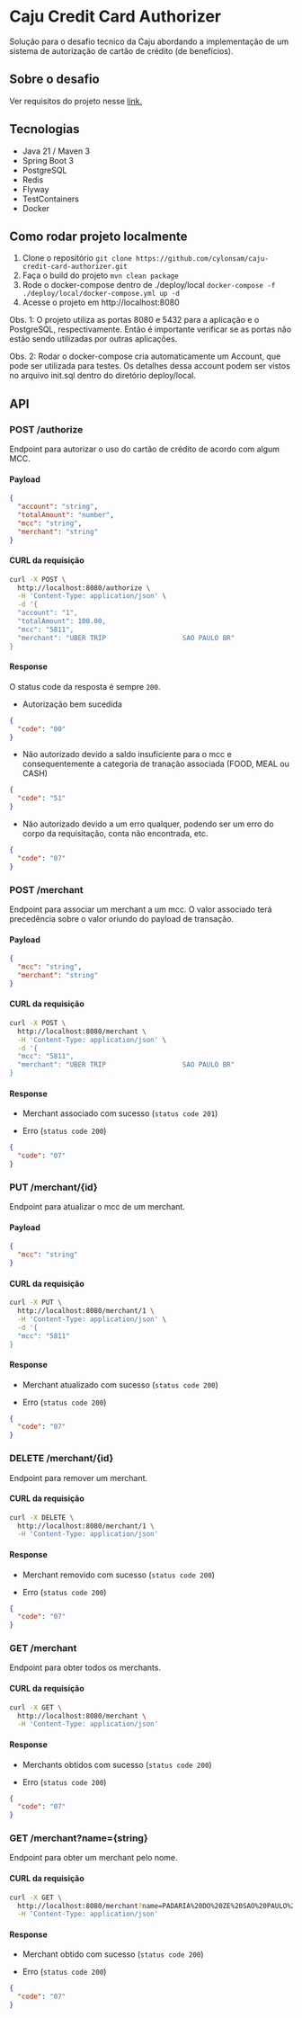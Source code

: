# Caju Credit Card Authorizer
Solução para o desafio tecnico da Caju abordando a implementação de um sistema de autorização de cartão de crédito (de beneficios).

## Sobre o desafio
Ver requisitos do projeto nesse [link.](https://caju.notion.site/Desafio-T-cnico-para-fazer-em-casa-218d49808fe14a4189c3ca664857de72)

## Tecnologias
- Java 21 / Maven 3
- Spring Boot 3
- PostgreSQL
- Redis
- Flyway
- TestContainers
- Docker

## Como rodar projeto localmente
1. Clone o repositório `git clone https://github.com/cylonsam/caju-credit-card-authorizer.git`
2. Faça o build do projeto `mvn clean package`
3. Rode o docker-compose dentro de ./deploy/local `docker-compose -f ./deploy/local/docker-compose.yml up -d`
4. Acesse o projeto em http://localhost:8080

Obs. 1: O projeto utiliza as portas 8080 e 5432 para a aplicação e o PostgreSQL, respectivamente. 
Então é importante verificar se as portas não estão sendo utilizadas por outras aplicações.

Obs. 2: Rodar o docker-compose cria automaticamente um Account, que pode ser utilizada para testes.
Os detalhes dessa account podem ser vistos no arquivo init.sql dentro do diretório deploy/local.

## API

### POST /authorize
Endpoint para autorizar o uso do cartão de crédito de acordo com algum MCC.

#### Payload
```json
{
  "account": "string",
  "totalAmount": "number",
  "mcc": "string",
  "merchant": "string"
}
```

#### CURL da requisição
```bash
curl -X POST \
  http://localhost:8080/authorize \
  -H 'Content-Type: application/json' \
  -d '{
  "account": "1",
  "totalAmount": 100.00,
  "mcc": "5811",
  "merchant": "UBER TRIP                   SAO PAULO BR"
}
```
#### Response
O status code da resposta é sempre `200`.

- Autorização bem sucedida
```json
{
  "code": "00"
}
```

- Não autorizado devido a saldo insuficiente para o mcc e consequentemente a categoria de tranação associada (FOOD, MEAL ou CASH)
```json
{
  "code": "51"
}
```

- Não autorizado devido a um erro qualquer, podendo ser um erro do corpo da requisitação, conta não encontrada, etc.
```json
{
  "code": "07"
}
```

### POST /merchant

Endpoint para associar um merchant a um mcc. O valor associado terá precedência sobre o valor oriundo do payload de transação.

#### Payload
```json
{
  "mcc": "string",
  "merchant": "string"
}
```

#### CURL da requisição
```bash
curl -X POST \
  http://localhost:8080/merchant \
  -H 'Content-Type: application/json' \
  -d '{
  "mcc": "5811",
  "merchant": "UBER TRIP                   SAO PAULO BR"
}
```

#### Response

- Merchant associado com sucesso (`status code 201`)

- Erro (``status code 200``)
```json
{
  "code": "07"
}
```

### PUT /merchant/{id}

Endpoint para atualizar o mcc de um merchant.

#### Payload
```json
{
  "mcc": "string"
}
```

#### CURL da requisição
```bash
curl -X PUT \
  http://localhost:8080/merchant/1 \
  -H 'Content-Type: application/json' \
  -d '{
  "mcc": "5811"
}
```

#### Response

- Merchant atualizado com sucesso (``status code 200``)

- Erro (``status code 200``)
```json
{
  "code": "07"
}
```

### DELETE /merchant/{id}

Endpoint para remover um merchant.

#### CURL da requisição
```bash
curl -X DELETE \
  http://localhost:8080/merchant/1 \
  -H 'Content-Type: application/json'
```

#### Response

- Merchant removido com sucesso (``status code 200``)

- Erro (``status code 200``)
```json
{
  "code": "07"
}
```

### GET /merchant

Endpoint para obter todos os merchants.

#### CURL da requisição
```bash
curl -X GET \
  http://localhost:8080/merchant \
  -H 'Content-Type: application/json'
```

#### Response

- Merchants obtidos com sucesso (``status code 200``)

- Erro (``status code 200``)
```json
{
  "code": "07"
}
```

### GET /merchant?name={string}

Endpoint para obter um merchant pelo nome.

#### CURL da requisição
```bash
curl -X GET \
  http://localhost:8080/merchant?name=PADARIA%20DO%20ZE%20SAO%20PAULO%20BR \
  -H 'Content-Type: application/json'
```

#### Response

- Merchant obtido com sucesso (``status code 200``)

- Erro (``status code 200``)
```json
{
  "code": "07"
}
```